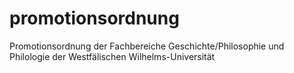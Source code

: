 # promotionsordnung
Promotionsordnung der Fachbereiche Geschichte/Philosophie und Philologie der Westfälischen Wilhelms-Universität
